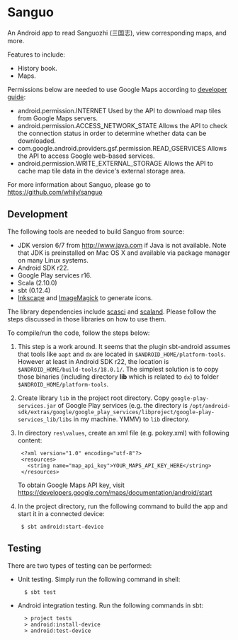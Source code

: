 Sanguo
======

An Android app to read Sanguozhi (三国志), view corresponding maps, and more.

Features to include:

* History book.
* Maps.

Permissions below are needed to use Google Maps according to
[developer guide](https://developers.google.com/maps/documentation/android/start):

* android.permission.INTERNET Used by the API to download map tiles from Google Maps servers.
* android.permission.ACCESS_NETWORK_STATE Allows the API to check the
  connection status in order to determine whether data can be
  downloaded.
* com.google.android.providers.gsf.permission.READ_GSERVICES Allows
  the API to access Google web-based services.
* android.permission.WRITE_EXTERNAL_STORAGE Allows the API to cache
  map tile data in the device's external storage area.

For more information about Sanguo, please go to
  <https://github.com/whily/sanguo>

Development
-----------

The following tools are needed to build Sanguo from source:

* JDK version 6/7 from <http://www.java.com> if Java is not available. 
  Note that JDK is preinstalled on Mac OS X and available via package manager
  on many Linux systems. 
* Android SDK r22.
* Google Play services r16.
* Scala (2.10.0)
* sbt (0.12.4)
* [Inkscape](http://inkscape.org) and [ImageMagick](http://www.imagemagick.org)
  to generate icons.

The library dependencies include
[scasci](https://github.com/whily/scasci) and
[scaland](https://github.com/whily/scaland). Please follow the steps
discussed in those libraries on how to use them.

To compile/run the code, follow the steps below:

1. This step is a work around. It seems that the plugin sbt-android
   assumes that tools like `aapt` and `dx` are located in
   `$ANDROID_HOME/platform-tools`. However at least in Android SDK
   r22, the location is `$ANDROID_HOME/build-tools/18.0.1/`. The
   simplest solution is to copy those binaries (including directory
   **lib** which is related to `dx`) to folder
   `$ANDROID_HOME/platform-tools`.
   
2. Create library `lib` in the project root directory. Copy
   `google-play-services.jar` of Google Play services (e.g. the
   directory is
   `/opt/android-sdk/extras/google/google_play_services/libproject/google-play-services_lib/libs`
   in my machine. YMMV) to `lib` directory.
   
3. In directory `res\values`, create an xml file (e.g. pokey.xml)
   with following content: 
   
        <?xml version="1.0" encoding="utf-8"?>
        <resources>
          <string name="map_api_key">YOUR_MAPS_API_KEY_HERE</string>
        </resources>
   
   To obtain Google Maps API key, visit
   https://developers.google.com/maps/documentation/android/start
   
4. In the project directory, run the following command to build the
   app and start it in a connected device:

        $ sbt android:start-device
        
Testing
-------

There are two types of testing can be performed:

* Unit testing. Simply run the following command in shell:
    
        $ sbt test
        
* Android integration testing. Run the following commands in sbt:

        > project tests
        > android:install-device
        > android:test-device  

